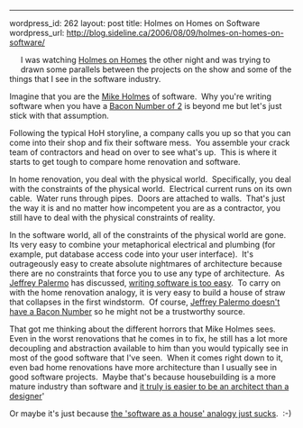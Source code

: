 --- 
wordpress_id: 262
layout: post
title: Holmes on Homes on Software
wordpress_url: http://blog.sideline.ca/2006/08/09/holmes-on-homes-on-software/

<p><img alt="" hspace="10" src="http://static.flickr.com/65/211062683_822f84a77c_m.jpg" align="left" vspace="10" border="0" />I was watching <a href="http://www.holmesonhomes.com/">Holmes on Homes</a> the other night and was trying to drawn some parallels between the projects on the show and some of the things that I see in the software industry.</p>
<p>Imagine that you are the <a href="http://www.imdb.com/name/nm0391971/">Mike Holmes</a> of software.  Why you're writing software when you have a <a href="http://oracleofbacon.org/cgi-bin/oracle/movielinks'firstname=Bacon,%20Kevin&amp;amp;game=1&amp;amp;secondname=Holmes,+Mike+(I)">Bacon Number of 2</a> is beyond me but let's just stick with that assumption.</p>
<p>Following the typical HoH storyline, a company calls you up so that you can come into their shop and fix their software mess.  You assemble your crack team of contractors and head on over to see what's up.  This is where it starts to get tough to compare home renovation and software.</p>
<p>In home renovation, you deal with the physical world.  Specifically, you deal with the constraints of the physical world.  Electrical current runs on its own cable.  Water runs through pipes.  Doors are attached to walls.  That's just the way it is and no matter how incompetent you are as a contractor, you still have to deal with the physical constraints of reality.</p>
<p>In the software world, all of the constraints of the physical world are gone.  Its very easy to combine your metaphorical electrical and plumbing (for example, put database access code into your user interface).  It's outrageously easy to create absolute nightmares of architecture because there are no constraints that force you to use any type of architecture.  As <a href="http://codebetter.com/blogs/jeffrey.palermo/about.aspx">Jeffrey Palermo</a> has discussed, <a href="http://codebetter.com/blogs/jeffrey.palermo/archive/2006/04/27/143522.aspx">writing software is too easy</a>.  To carry on with the home renovation analogy, it is very easy to build a house of straw that collapses in the first windstorm.  Of course, <a href="http://oracleofbacon.org/cgi-bin/oracle/movielinks'firstname=Bacon%2C+Kevin&amp;amp;game=1&amp;amp;secondname=jeffrey+palermo">Jeffrey Palermo doesn't have a Bacon Number</a> so he might not be a trustworthy source.</p>
<p>That got me thinking about the different horrors that Mike Holmes sees.  Even in the worst renovations that he comes in to fix, he still has a lot more decoupling and abstraction available to him than you would typically see in most of the good software that I've seen.  When it comes right down to it, even bad home renovations have more architecture than I usually see in good software projects.  Maybe that's because housebuilding is a more mature industry than software and <a href="http://blogs.sideline.ca/archive/2004/10/20/Ifarchitectshadtoworklikedevelopers.aspx">it truly is easier to be an architect than a designer</a>'</p>
<p>Or maybe it's just because <a href="http://blogs.sideline.ca/archive/2005/01/24.aspx">the 'software as a house' analogy just sucks</a>.  :-)</p>
